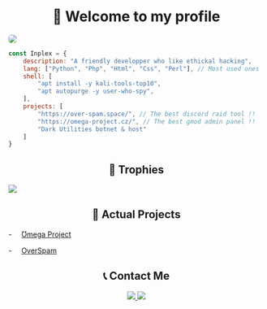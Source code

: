 <center><h1>🌠 Welcome to my profile</h1></center>

<img style="border-radius: 5px;" src="https://user-images.githubusercontent.com/69421356/132981492-eb1ab118-5e77-4a67-adee-49f6b6e676fe.png">

```javascript
const Inplex = {
    description: "A friendly developper who like ethickal hacking",
    lang: ["Python", "Php", "Html", "Css", "Perl"], // Most used ones
    shell: [
        "apt install -y kali-tools-top10",
        "apt autopurge -y user-who-spy",
    ],
    projects: [
        "https://over-spam.space/", // The best discord raid tool !!
        "https://omega-project.cz/", // The best gmod admin panel !!
        "Dark Utilities botnet & host"
    ]
}
```

<center><h2>🥇 Trophies</h2></center>
<img src="https://github-profile-trophy.vercel.app/?username=Inplex-sys&amp;theme=dracula&amp;margin-w=15&amp;margin-h=15&amp;column=7" style="max-width:100%;">


<center><h2>📌 Actual Projects</h2></center>
    <p>- <img width="15" src="https://user-images.githubusercontent.com/69421356/132992532-cab4ec4e-d08c-48cb-89be-b43791ead1bc.png"><a href="https://omega-project.cz/?from=github.com">Ʊmega Project</a></p>
    <p>- <img width="15" src="https://user-images.githubusercontent.com/69421356/132992407-b12ab596-95d1-4739-851f-930e9fa5c952.png"><a href="https://over-spam.space/?from=github.com">OverSpam</a></p>
<center><h2>📞 Contact Me</h2></center>
<center>
  <a href="https://discord.gg/NapM3Xe6">
    <img src="https://discordapp.com/api/guilds/821649812058275840/widget.png?style=banner2">
  </a>
  <a href="https://steamcommunity.com/id/Inplex-sys/">
    <img src="https://user-images.githubusercontent.com/69421356/132981437-61fa4041-1502-462e-8452-3bf55ba5da3f.png">
  </a>
 </center>
